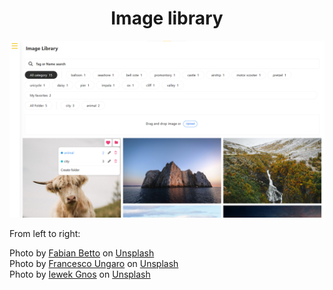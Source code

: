 <h1 align="center">Image library</h1>
<img src="assets/SS.png" title="Application Screenshot"><br/>
<p>From left to right:</p>
Photo by <a href="https://unsplash.com/@fabianbetto?utm_source=unsplash&utm_medium=referral&utm_content=creditCopyText">Fabian Betto</a> on <a href="https://unsplash.com/?utm_source=unsplash&utm_medium=referral&utm_content=creditCopyText">Unsplash</a><br/>
Photo by <a href="https://unsplash.com/@francesco_ungaro?utm_source=unsplash&utm_medium=referral&utm_content=creditCopyText">Francesco Ungaro</a> on <a href="https://unsplash.com/?utm_source=unsplash&utm_medium=referral&utm_content=creditCopyText">Unsplash</a><br/>
Photo by <a href="https://unsplash.com/@imkirk?utm_source=unsplash&utm_medium=referral&utm_content=creditCopyText">Iewek Gnos</a> on <a href="https://unsplash.com/?utm_source=unsplash&utm_medium=referral&utm_content=creditCopyText">Unsplash</a>